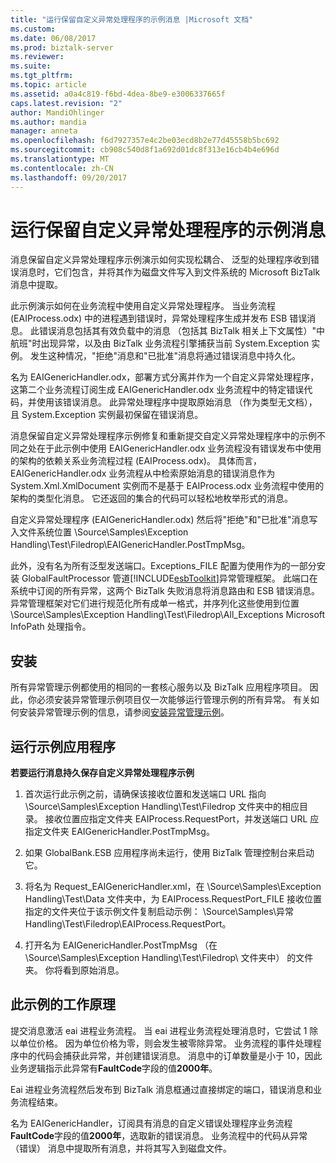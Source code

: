 ```yaml
---
title: "运行保留自定义异常处理程序的示例消息 |Microsoft 文档"
ms.custom: 
ms.date: 06/08/2017
ms.prod: biztalk-server
ms.reviewer: 
ms.suite: 
ms.tgt_pltfrm: 
ms.topic: article
ms.assetid: a0a4c819-f6bd-4dea-8be9-e3006337665f
caps.latest.revision: "2"
author: MandiOhlinger
ms.author: mandia
manager: anneta
ms.openlocfilehash: f6d7927357e4c2be03ecd8b2e77d45558b5bc692
ms.sourcegitcommit: cb908c540d8f1a692d01dc8f313e16cb4b4e696d
ms.translationtype: MT
ms.contentlocale: zh-CN
ms.lasthandoff: 09/20/2017
---
```

# <a name="running-the-message-persisting-custom-exception-handler-sample"></a>运行保留自定义异常处理程序的示例消息
消息保留自定义异常处理程序示例演示如何实现松耦合、 泛型的处理程序收到错误消息时，它们包含，并将其作为磁盘文件写入到文件系统的 Microsoft BizTalk 消息中提取。  
  
 此示例演示如何在业务流程中使用自定义异常处理程序。 当业务流程 (EAIProcess.odx) 中的进程遇到错误时，异常处理程序生成并发布 ESB 错误消息。 此错误消息包括其有效负载中的消息 （包括其 BizTalk 相关上下文属性）"中航班"时出现异常，以及由 BizTalk 业务流程引擎捕获当前 System.Exception 实例。 发生这种情况，"拒绝"消息和"已批准"消息将通过错误消息中持久化。  
  
 名为 EAIGenericHandler.odx，部署方式分离并作为一个自定义异常处理程序，这第二个业务流程订阅生成 EAIGenericHandler.odx 业务流程中的特定错误代码，并使用该错误消息。 此异常处理程序中提取原始消息 （作为类型无文档），且 System.Exception 实例最初保留在错误消息。  
  
 消息保留自定义异常处理程序示例修复和重新提交自定义异常处理程序中的示例不同之处在于此示例中使用 EAIGenericHandler.odx 业务流程没有错误发布中使用的架构的依赖关系业务流程过程 (EAIProcess.odx)。 具体而言，EAIGenericHandler.odx 业务流程从中检索原始消息的错误消息作为 System.Xml.XmlDocument 实例而不是基于 EAIProcess.odx 业务流程中使用的架构的类型化消息。 它还返回的集合的代码可以轻松地枚举形式的消息。  
  
 自定义异常处理程序 (EAIGenericHandler.odx) 然后将"拒绝"和"已批准"消息写入文件系统位置 \Source\Samples\Exception Handling\Test\Filedrop\EAIGenericHandler.PostTmpMsg。  
  
 此外，没有名为所有泛型发送端口。Exceptions_FILE 配置为使用作为的一部分安装 GlobalFaultProcessor 管道[!INCLUDE[esbToolkit](../includes/esbtoolkit-md.md)]异常管理框架。 此端口在系统中订阅的所有异常，这两个 BizTalk 失败消息将消息路由和 ESB 错误消息。 异常管理框架对它们进行规范化所有成单一格式，并序列化这些使用到位置 \Source\Samples\Exception Handling\Test\Filedrop\All_Exceptions Microsoft InfoPath 处理指令。  
  
## <a name="installation"></a>安装  
 所有异常管理示例都使用的相同的一套核心服务以及 BizTalk 应用程序项目。 因此，你必须安装异常管理示例项目仅一次能够运行管理示例的所有异常。 有关如何安装异常管理示例的信息，请参阅[安装异常管理示例](../esb-toolkit/installing-the-exception-management-samples.md)。  
  
## <a name="running-the-sample-application"></a>运行示例应用程序  
 **若要运行消息持久保存自定义异常处理程序示例**  
  
1.  首次运行此示例之前，请确保该接收位置和发送端口 URL 指向 \Source\Samples\Exception Handling\Test\Filedrop 文件夹中的相应目录。 接收位置应指定文件夹 EAIProcess.RequestPort，并发送端口 URL 应指定文件夹 EAIGenericHandler.PostTmpMsg。  
  
2.  如果 GlobalBank.ESB 应用程序尚未运行，使用 BizTalk 管理控制台来启动它。  
  
3.  将名为 Request_EAIGenericHandler.xml，在 \Source\Samples\Exception Handling\Test\Data 文件夹中，为 EAIProcess.RequestPort_FILE 接收位置指定的文件夹位于该示例文件复制启动示例： \Source\Samples\异常 Handling\Test\Filedrop\EAIProcess.RequestPort。  
  
4.  打开名为 EAIGenericHandler.PostTmpMsg （在 \Source\Samples\Exception Handling\Test\Filedrop\ 文件夹中） 的文件夹。 你将看到原始消息。  
  
## <a name="how-the-sample-works"></a>此示例的工作原理  
 提交消息激活 eai 进程业务流程。 当 eai 进程业务流程处理消息时，它尝试 1 除以单位价格。 因为单位价格为零，则会发生被零除异常。 业务流程的事件处理程序中的代码会捕获此异常，并创建错误消息。 消息中的订单数量是小于 10，因此业务逻辑指示此异常有**FaultCode**字段的值**2000年**。  
  
 Eai 进程业务流程然后发布到 BizTalk 消息框通过直接绑定的端口，错误消息和业务流程结束。  
  
 名为 EAIGenericHandler，订阅具有消息的自定义错误处理程序业务流程**FaultCode**字段的值**2000年**，选取新的错误消息。 业务流程中的代码从异常 （错误） 消息中提取所有消息，并将其写入到磁盘文件。